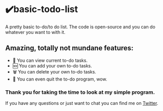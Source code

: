 # ✔️basic-todo-list
 A pretty basic to-do/to do list.
 The code is open-source and you can do whatever you want to with it.
 ## Amazing, totally not mundane features:
  - 🔎 You can view current to-do tasks.
  - 🆕 You can add your own to-do tasks.
  - 🗑️ You can delete your own to-do tasks.
  - 🏁 You can even quit the to-do program, wow.
 ### Thank you for taking the time to look at my simple program.
 If you have any questions or just want to chat you can find me on [Twitter](https://twitter.com/HaakonBirkelund).
